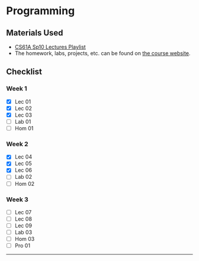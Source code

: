 # Programming

## Materials Used
- [CS61A Sp10 Lectures Playlist](https://www.youtube.com/playlist?list=PLhMnuBfGeCDNgVzLPxF9o5UNKG1b-LFY9)
- The homework, labs, projects, etc. can be found on [the course website](https://people.eecs.berkeley.edu/%7Ebh/61a-pages/).

## Checklist

### Week 1
- [x] Lec 01
- [x] Lec 02
- [x] Lec 03
- [ ] Lab 01
- [ ] Hom 01

### Week 2
- [x] Lec 04
- [x] Lec 05
- [x] Lec 06
- [ ] Lab 02
- [ ] Hom 02

### Week 3 
- [ ] Lec 07
- [ ] Lec 08
- [ ] Lec 09
- [ ] Lab 03
- [ ] Hom 03
- [ ] Pro 01
---
